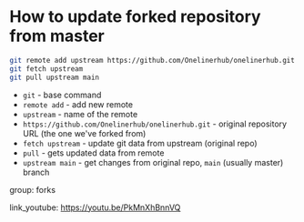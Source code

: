# How to update forked repository from master

```bash
git remote add upstream https://github.com/Onelinerhub/onelinerhub.git
git fetch upstream
git pull upstream main
```

- `git` - base command
- `remote add` - add new remote
- `upstream` - name of the remote
- `https://github.com/Onelinerhub/onelinerhub.git` - original repository URL (the one we've forked from)
- `fetch upstream` - update git data from upstream (original repo)
- `pull` - gets updated data from remote
- `upstream main` - get changes from original repo, `main` (usually master) branch

group: forks


link_youtube: https://youtu.be/PkMnXhBnnVQ

